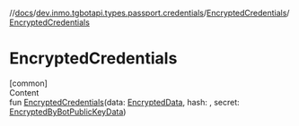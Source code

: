 //[docs](../../../index.md)/[dev.inmo.tgbotapi.types.passport.credentials](../index.md)/[EncryptedCredentials](index.md)/[EncryptedCredentials](-encrypted-credentials.md)



# EncryptedCredentials  
[common]  
Content  
fun [EncryptedCredentials](-encrypted-credentials.md)(data: [EncryptedData](../index.md#%5Bdev.inmo.tgbotapi.types.passport.credentials%2FEncryptedData%2F%2F%2FPointingToDeclaration%2F%5D%2FClasslikes%2F625018081), hash: , secret: [EncryptedByBotPublicKeyData](../index.md#%5Bdev.inmo.tgbotapi.types.passport.credentials%2FEncryptedByBotPublicKeyData%2F%2F%2FPointingToDeclaration%2F%5D%2FClasslikes%2F625018081))  



